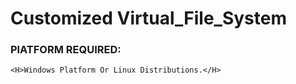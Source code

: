 # Customized Virtual_File_System

<h3><B> PlATFORM REQUIRED: </B></h3>

    <H>Windows Platform Or Linux Distributions.</H>
